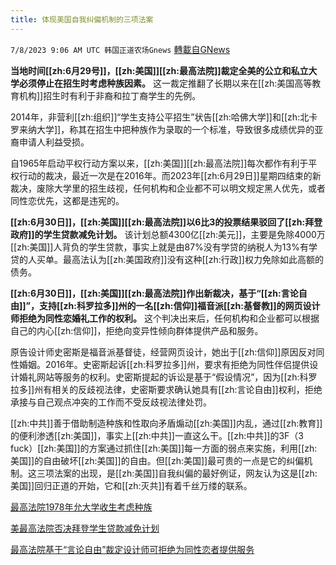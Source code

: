 ```yaml
---
title: 体现美国自我纠偏机制的三项法案
---
```

`7/8/2023 9:06 AM UTC 韩国正道农场Gnews` [轉載自GNews](https://gnews.org/articles/1445937)

**当地时间[[zh:6月29号]]，[[zh:美国]][[zh:最高法院]]裁定全美的公立和私立大学必须停止在招生时考虑种族因素。** 这一裁定推翻了长期以来在[[zh:美国高等教育机构]]招生时有利于非裔和拉丁裔学生的先例。

2014年，非营利[[zh:组织]]“学生支持公平招生”状告[[zh:哈佛大学]]和[[zh:北卡罗来纳大学]]，称其在招生中把种族作为录取的一个标准，导致很多成绩优异的亚裔申请人利益受损。

自1965年启动平权行动方案以来，[[zh:美国]][[zh:最高法院]]每次都作有利于平权行动的裁决，最近一次是在2016年。而2023年[[zh:6月29日]]星期四结束的新裁决，废除大学里的招生歧视，任何机构和企业都不可以明文规定黑人优先，或者同性恋优先，这都是违宪的。

**[[zh:6月30日]]，[[zh:美国]][[zh:最高法院]]以6比3的投票结果驳回了[[zh:拜登政府]]的学生贷款减免计划。** 该计划总额4300亿[[zh:美元]]，主要是免除4000万[[zh:美国]]人背负的学生贷款，事实上就是由87%没有学贷的纳税人为13%有学贷的人买单。最高法认为[[zh:美国政府]]没有这种[[zh:行政]]权力免除如此高额的债务。

**[[zh:6月30日]]，[[zh:美国]][[zh:最高法院]]作出新裁决，基于“[[zh:言论自由]]”，支持[[zh:科罗拉多]]州的一名[[zh:信仰]]福音派[[zh:基督教]]的网页设计师拒绝为同性恋婚礼工作的权利。** 这个判决出来后，任何机构和企业都可以根据自己的内心[[zh:信仰]]，拒绝向变异性倾向群体提供产品和服务。

原告设计师史密斯是福音派基督徒，经营网页设计，她出于[[zh:信仰]]原因反对同性婚姻。2016年。史密斯起诉[[zh:科罗拉多]]州，要求有拒绝为同性伴侣提供设计婚礼网站等服务的权利。史密斯提起的诉讼是基于“假设情况”，因为[[zh:科罗拉多]]州有相关的反歧视法律，史密斯要求确认她具有[[zh:言论自由]]权利，拒绝承接与自己观点冲突的工作而不受反歧视法律处罚。

[[zh:中共]]善于借助制造种族和性取向矛盾煽动[[zh:美国]]内乱，通过[[zh:教育]]的便利渗透[[zh:美国]]，事实上[[zh:中共]]一直这么干。[[zh:中共]]的3F（3 fuck）[[zh:美国]]的方案通过抓住[[zh:美国]]每一方面的弱点来实施，利用[[zh:美国]]的自由破坏[[zh:美国]]的自由。但[[zh:美国]]最可贵的一点是它的纠偏机制。这三项法案的出现，是[[zh:美国]]自我纠偏的最好例证，网友认为这是[[zh:美国]]回归正道的开始，它和[[zh:灭共]]有着千丝万缕的联系。

[最高法院1978年允大学收生考虑种族](https://gnews.org/m/1426537)

[美最高法院否决拜登学生贷款减免计划](https://gnews.org/m/1427509)

[最高法院基于“言论自由”裁定设计师可拒绝为同性恋者提供服务](https://www.uschinapress.com/static/content/SZ/2023-07-01/1124693184153665536.html)

